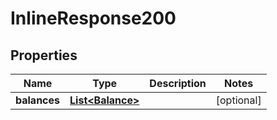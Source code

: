 
# InlineResponse200

## Properties
Name | Type | Description | Notes
------------ | ------------- | ------------- | -------------
**balances** | [**List&lt;Balance&gt;**](Balance.md) |  |  [optional]



